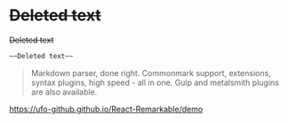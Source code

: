 # ~~Deleted text~~

~~Deleted text~~

```md
~~Deleted text~~
``` 


> Markdown parser, done right. Commonmark support, extensions, syntax plugins, high speed - all in one. Gulp and metalsmith plugins are also available.  

[ https://ufo-github.github.io/React-Remarkable/demo ]( https://ufo-github.github.io/React-Remarkable/demo )
